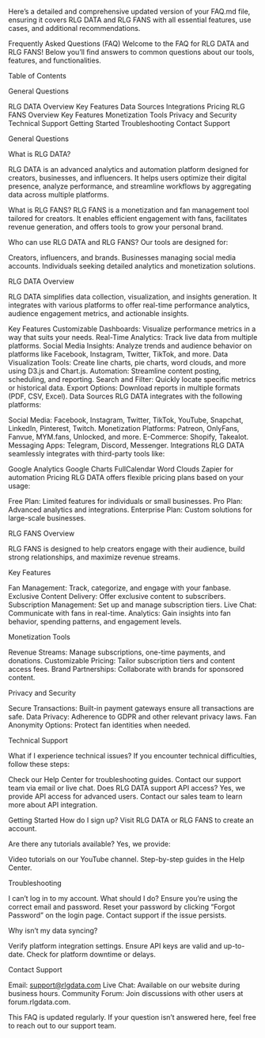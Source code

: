 
Here’s a detailed and comprehensive updated version of your FAQ.md file, ensuring it covers RLG DATA and RLG FANS with all essential features, use cases, and additional recommendations.

Frequently Asked Questions (FAQ)
Welcome to the FAQ for RLG DATA and RLG FANS! Below you’ll find answers to common questions about our tools, features, and functionalities.

Table of Contents

General Questions

RLG DATA
Overview
Key Features
Data Sources
Integrations
Pricing
RLG FANS
Overview
Key Features
Monetization Tools
Privacy and Security
Technical Support
Getting Started
Troubleshooting
Contact Support

General Questions

What is RLG DATA?

RLG DATA is an advanced analytics and automation platform designed for creators, businesses, and influencers. It helps users optimize their digital presence, analyze performance, and streamline workflows by aggregating data across multiple platforms.

What is RLG FANS?
RLG FANS is a monetization and fan management tool tailored for creators. It enables efficient engagement with fans, facilitates revenue generation, and offers tools to grow your personal brand.

Who can use RLG DATA and RLG FANS?
Our tools are designed for:

Creators, influencers, and brands.
Businesses managing social media accounts.
Individuals seeking detailed analytics and monetization solutions.

RLG DATA
Overview

RLG DATA simplifies data collection, visualization, and insights generation. It integrates with various platforms to offer real-time performance analytics, audience engagement metrics, and actionable insights.

Key Features
Customizable Dashboards: Visualize performance metrics in a way that suits your needs.
Real-Time Analytics: Track live data from multiple platforms.
Social Media Insights: Analyze trends and audience behavior on platforms like Facebook, Instagram, Twitter, TikTok, and more.
Data Visualization Tools: Create line charts, pie charts, word clouds, and more using D3.js and Chart.js.
Automation: Streamline content posting, scheduling, and reporting.
Search and Filter: Quickly locate specific metrics or historical data.
Export Options: Download reports in multiple formats (PDF, CSV, Excel).
Data Sources
RLG DATA integrates with the following platforms:

Social Media: Facebook, Instagram, Twitter, TikTok, YouTube, Snapchat, LinkedIn, Pinterest, Twitch.
Monetization Platforms: Patreon, OnlyFans, Fanvue, MYM.fans, Unlocked, and more.
E-Commerce: Shopify, Takealot.
Messaging Apps: Telegram, Discord, Messenger.
Integrations
RLG DATA seamlessly integrates with third-party tools like:

Google Analytics
Google Charts
FullCalendar
Word Clouds
Zapier for automation
Pricing
RLG DATA offers flexible pricing plans based on your usage:

Free Plan: Limited features for individuals or small businesses.
Pro Plan: Advanced analytics and integrations.
Enterprise Plan: Custom solutions for large-scale businesses.

RLG FANS
Overview

RLG FANS is designed to help creators engage with their audience, build strong relationships, and maximize revenue streams.

Key Features

Fan Management: Track, categorize, and engage with your fanbase.
Exclusive Content Delivery: Offer exclusive content to subscribers.
Subscription Management: Set up and manage subscription tiers.
Live Chat: Communicate with fans in real-time.
Analytics: Gain insights into fan behavior, spending patterns, and engagement levels.

Monetization Tools

Revenue Streams: Manage subscriptions, one-time payments, and donations.
Customizable Pricing: Tailor subscription tiers and content access fees.
Brand Partnerships: Collaborate with brands for sponsored content.

Privacy and Security

Secure Transactions: Built-in payment gateways ensure all transactions are safe.
Data Privacy: Adherence to GDPR and other relevant privacy laws.
Fan Anonymity Options: Protect fan identities when needed.

Technical Support

What if I experience technical issues?
If you encounter technical difficulties, follow these steps:

Check our Help Center for troubleshooting guides.
Contact our support team via email or live chat.
Does RLG DATA support API access?
Yes, we provide API access for advanced users. Contact our sales team to learn more about API integration.

Getting Started
How do I sign up?
Visit RLG DATA or RLG FANS to create an account.

Are there any tutorials available?
Yes, we provide:

Video tutorials on our YouTube channel.
Step-by-step guides in the Help Center.

Troubleshooting

I can’t log in to my account. What should I do?
Ensure you’re using the correct email and password.
Reset your password by clicking “Forgot Password” on the login page.
Contact support if the issue persists.

Why isn’t my data syncing?

Verify platform integration settings.
Ensure API keys are valid and up-to-date.
Check for platform downtime or delays.

Contact Support

Email: support@rlgdata.com
Live Chat: Available on our website during business hours.
Community Forum: Join discussions with other users at forum.rlgdata.com.

This FAQ is updated regularly. If your question isn’t answered here, feel free to reach out to our support team.